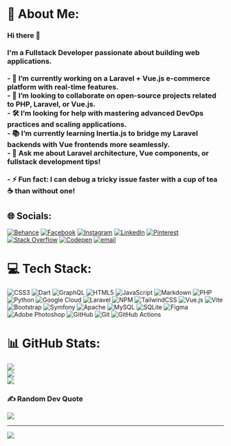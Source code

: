 # 💫 About Me:
### Hi there 👋<br><br>**I'm a Fullstack Developer passionate about building web applications.**<br><br>- 🔭 **I’m currently working on** a Laravel + Vue.js e-commerce platform with real-time features.<br>- 🤝 **I’m looking to collaborate on** open-source projects related to PHP, Laravel, or Vue.js.<br>- 🛠️ **I’m looking for help with** mastering advanced DevOps practices and scaling applications.<br>- 📚 **I’m currently learning** Inertia.js to bridge my Laravel backends with Vue frontends more seamlessly.<br>- 💬 **Ask me about** Laravel architecture, Vue components, or fullstack development tips!<br><br>- ⚡ **Fun fact:** I can debug a tricky issue faster with a cup of tea ☕️ than without one!


## 🌐 Socials:
[![Behance](https://img.shields.io/badge/Behance-1769ff?logo=behance&logoColor=white)](https://behance.net/Hesham-Ahmed) [![Facebook](https://img.shields.io/badge/Facebook-%231877F2.svg?logo=Facebook&logoColor=white)](https://facebook.com/hsham.ahmd2) [![Instagram](https://img.shields.io/badge/Instagram-%23E4405F.svg?logo=Instagram&logoColor=white)](https://instagram.com/hesham_a_hemdan) [![LinkedIn](https://img.shields.io/badge/LinkedIn-%230077B5.svg?logo=linkedin&logoColor=white)](https://linkedin.com/in/Hesham-Ahmed) [![Pinterest](https://img.shields.io/badge/Pinterest-%23E60023.svg?logo=Pinterest&logoColor=white)](https://pinterest.com/Hesham-Ahmed) [![Stack Overflow](https://img.shields.io/badge/-Stackoverflow-FE7A16?logo=stack-overflow&logoColor=white)](https://stackoverflow.com/users/22111837) [![Codepen](https://img.shields.io/badge/Codepen-000000?logo=codepen&logoColor=white)](https://codepen.io/Hesham-Ahmed-the-solid) [![email](https://img.shields.io/badge/Email-D14836?logo=gmail&logoColor=white)](mailto:hesham.elsamman@outlook.com) 

# 💻 Tech Stack:
![CSS3](https://img.shields.io/badge/css3-%231572B6.svg?style=plastic&logo=css3&logoColor=white) ![Dart](https://img.shields.io/badge/dart-%230175C2.svg?style=plastic&logo=dart&logoColor=white) ![GraphQL](https://img.shields.io/badge/-GraphQL-E10098?style=plastic&logo=graphql&logoColor=white) ![HTML5](https://img.shields.io/badge/html5-%23E34F26.svg?style=plastic&logo=html5&logoColor=white) ![JavaScript](https://img.shields.io/badge/javascript-%23323330.svg?style=plastic&logo=javascript&logoColor=%23F7DF1E) ![Markdown](https://img.shields.io/badge/markdown-%23000000.svg?style=plastic&logo=markdown&logoColor=white) ![PHP](https://img.shields.io/badge/php-%23777BB4.svg?style=plastic&logo=php&logoColor=white) ![Python](https://img.shields.io/badge/python-3670A0?style=plastic&logo=python&logoColor=ffdd54) ![Google Cloud](https://img.shields.io/badge/GoogleCloud-%234285F4.svg?style=plastic&logo=google-cloud&logoColor=white) ![Laravel](https://img.shields.io/badge/laravel-%23FF2D20.svg?style=plastic&logo=laravel&logoColor=white) ![NPM](https://img.shields.io/badge/NPM-%23CB3837.svg?style=plastic&logo=npm&logoColor=white) ![TailwindCSS](https://img.shields.io/badge/tailwindcss-%2338B2AC.svg?style=plastic&logo=tailwind-css&logoColor=white) ![Vue.js](https://img.shields.io/badge/vue.js-%2335495e.svg?style=plastic&logo=vuedotjs&logoColor=%234FC08D) ![Vite](https://img.shields.io/badge/vite-%23646CFF.svg?style=plastic&logo=vite&logoColor=white) ![Bootstrap](https://img.shields.io/badge/bootstrap-%238511FA.svg?style=plastic&logo=bootstrap&logoColor=white) ![Symfony](https://img.shields.io/badge/symfony-%23000000.svg?style=plastic&logo=symfony&logoColor=white) ![Apache](https://img.shields.io/badge/apache-%23D42029.svg?style=plastic&logo=apache&logoColor=white) ![MySQL](https://img.shields.io/badge/mysql-4479A1.svg?style=plastic&logo=mysql&logoColor=white) ![SQLite](https://img.shields.io/badge/sqlite-%2307405e.svg?style=plastic&logo=sqlite&logoColor=white) ![Figma](https://img.shields.io/badge/figma-%23F24E1E.svg?style=plastic&logo=figma&logoColor=white) ![Adobe Photoshop](https://img.shields.io/badge/adobe%20photoshop-%2331A8FF.svg?style=plastic&logo=adobe%20photoshop&logoColor=white) ![GitHub](https://img.shields.io/badge/github-%23121011.svg?style=plastic&logo=github&logoColor=white) ![Git](https://img.shields.io/badge/git-%23F05033.svg?style=plastic&logo=git&logoColor=white) ![GitHub Actions](https://img.shields.io/badge/github%20actions-%232671E5.svg?style=plastic&logo=githubactions&logoColor=white)
# 📊 GitHub Stats:
![](https://github-readme-stats.vercel.app/api?username=Hesham-Zarzur&theme=dark&hide_border=true&include_all_commits=false&count_private=false)<br/>
![](https://nirzak-streak-stats.vercel.app/?user=Hesham-Zarzur&theme=dark&hide_border=true)<br/>
![](https://github-readme-stats.vercel.app/api/top-langs/?username=Hesham-Zarzur&theme=dark&hide_border=true&include_all_commits=false&count_private=false&layout=compact)

### ✍️ Random Dev Quote
![](https://quotes-github-readme.vercel.app/api?type=vetical&theme=dark)

---
[![](https://visitcount.itsvg.in/api?id=Hesham-Zarzur&icon=1&color=0)](https://visitcount.itsvg.in)

<!-- Proudly created with GPRM ( https://gprm.itsvg.in ) -->
